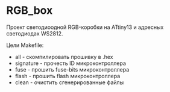 # RGB_box

Проект светодиоодной RGB-коробки на ATtiny13 и адресных светодиодах WS2812.

Цели Makefile:

- all - скомпилировать прошивку в .hex
- signature - прочесть ID микроконтроллера
- fuse - прошить fuse-bits микроконтроллера
- flash - прошить flash микроконтроллера
- clean - очистить сгенерированные файлы
